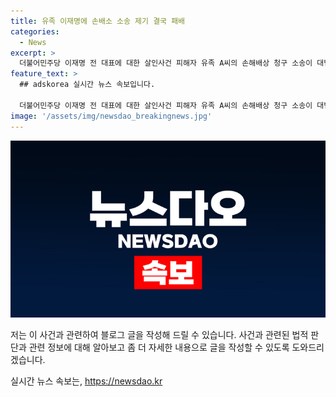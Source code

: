 ```yaml
---
title: 유족 이재명에 손배소 소송 제기 결국 패배
categories:
  - News
excerpt: >
  더불어민주당 이재명 전 대표에 대한 살인사건 피해자 유족 A씨의 손해배상 청구 소송이 대법원에서 최종 패소되었습니다. 이 전 대표는 조카의 살인 사건을 SNS에서 데이트폭력 중범죄로 표현한 바 있었는데, 대법원은 이를 허위 사실로 보지 않고 원심의 원고패소 판결을 확정했습니다. 이로써 이 전 대표는 상대로부터의 손해배상 청구를 이겨냈습니다. #이재명 #데이트폭력 #대법원
feature_text: >
  ## adskorea 실시간 뉴스 속보입니다.

  더불어민주당 이재명 전 대표에 대한 살인사건 피해자 유족 A씨의 손해배상 청구 소송이 대법원에서 최종 패소되었습니다. 이 전 대표는 조카의 살인 사건을 SNS에서 데이트폭력 중범죄로 표현한 바 있었는데, 대법원은 이를 허위 사실로 보지 않고 원심의 원고패소 판결을 확정했습니다. 이로써 이 전 대표는 상대로부터의 손해배상 청구를 이겨냈습니다. #이재명 #데이트폭력 #대법원
image: '/assets/img/newsdao_breakingnews.jpg'
---
```


<p><img src="/assets/img/newsdao_breakingnews.jpg" alt="adskorea 속보" /></p>

<p>저는 이 사건과 관련하여 블로그 글을 작성해 드릴 수 있습니다. 사건과 관련된 법적 판단과 관련 정보에 대해 알아보고 좀 더 자세한 내용으로 글을 작성할 수 있도록 도와드리겠습니다.</p>
실시간 뉴스 속보는, <a href="https://newsdao.kr" rel="dofollow">https://newsdao.kr</a>


